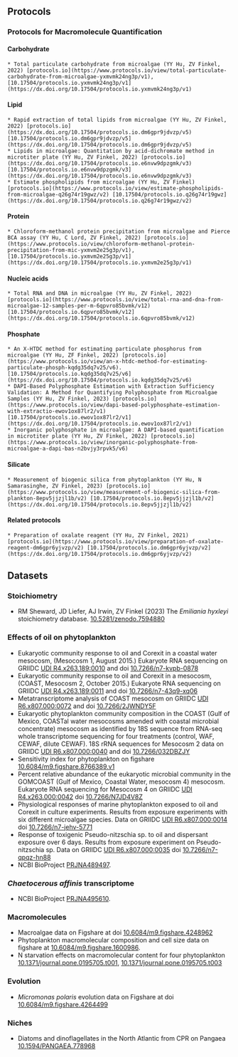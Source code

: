 ## Protocols

### Protocols for Macromolecule Quantification

####  Carbohydrate
    * Total particulate carbohydrate from microalgae (YY Hu, ZV Finkel, 2022) [protocols.io](https://www.protocols.io/view/total-particulate-carbohydrate-from-microalgae-yxmvmk24ng3p/v1), [10.17504/protocols.io.yxmvmk24ng3p/v1](https://dx.doi.org/10.17504/protocols.io.yxmvmk24ng3p/v1)

#### Lipid
    * Rapid extraction of total lipids from microalgae (YY Hu, ZV Finkel, 2022) [protocols.io](https://dx.doi.org/10.17504/protocols.io.dm6gpr9jdvzp/v5) [10.17504/protocols.io.dm6gpr9jdvzp/v5](https://dx.doi.org/10.17504/protocols.io.dm6gpr9jdvzp/v5)
    * Lipids in microalgae: Quantitation by acid-dichromate method in microtiter plate (YY Hu, ZV Finkel, 2022) [protocols.io](https://dx.doi.org/10.17504/protocols.io.e6nvw9dpzgmk/v3) [10.17504/protocols.io.e6nvw9dpzgmk/v3](https://dx.doi.org/10.17504/protocols.io.e6nvw9dpzgmk/v3)
    * Estimate phospholipids from microalgae (YY Hu, ZV Finkel) [protocols.io](https://www.protocols.io/view/estimate-phospholipids-from-microalgae-q26g74r19gwz/v2) [10.17504/protocols.io.q26g74r19gwz](https://dx.doi.org/10.17504/protocols.io.q26g74r19gwz/v2)

#### Protein
    * Chloroform-methanol protein precipitation from microalgae and Pierce BCA assay (YY Hu, C Lord, ZV Finkel, 2022) [protocols.io](https://www.protocols.io/view/chloroform-methanol-protein-precipitation-from-mic-yxmvm2e25g3p/v1), [10.17504/protocols.io.yxmvm2e25g3p/v1](https://dx.doi.org/10.17504/protocols.io.yxmvm2e25g3p/v1)

#### Nucleic acids
    * Total RNA and DNA in microalgae (YY Hu, ZV Finkel, 2022) [protocols.io](https://www.protocols.io/view/total-rna-and-dna-from-microalgae-12-samples-per-m-6qpvro85bvmk/v12) [10.17504/protocols.io.6qpvro85bvmk/v12](https://dx.doi.org/10.17504/protocols.io.6qpvro85bvmk/v12)

#### Phosphate
    * An X-HTDC method for estimating particulate phosphorus from microalgae (YY Hu, ZF Finkel, 2022) [protocols.io](https://www.protocols.io/view/an-x-htdc-method-for-estimating-particulate-phosph-kqdg35dq7v25/v6). [10.17504/protocols.io.kqdg35dq7v25/v6](https://dx.doi.org/10.17504/protocols.io.kqdg35dq7v25/v6)
    * DAPI-Based Polyphosphate Estimation with Extraction Sufficiency Validation: A Method for Quantifying Polyphosphate from Microalgae Samples (YY Hu, ZV Finkel, 2023) [protocols.io](https://www.protocols.io/view/dapi-based-polyphosphate-estimation-with-extractio-ewov1ox87lr2/v1) [10.17504/protocols.io.ewov1ox87lr2/v1](https://dx.doi.org/10.17504/protocols.io.ewov1ox87lr2/v1)
    * Inorganic polyphosphate in microalgae: A DAPI-based quantification in microtiter plate (YY Hu, ZV Finkel, 2022) [protocols.io](https://www.protocols.io/view/inorganic-polyphosphate-from-microalgae-a-dapi-bas-n2bvjy3rpvk5/v6)

#### Silicate
    * Measurement of biogenic silica from phytoplankton (YY Hu, N Samarasinghe, ZV Finkel, 2023) [protocols.io](https://www.protocols.io/view/measurement-of-biogenic-silica-from-plankton-8epv5jjzjl1b/v2) [10.17504/protocols.io.8epv5jjzjl1b/v2](https://dx.doi.org/10.17504/protocols.io.8epv5jjzjl1b/v2)

#### Related protocols
    * Preparation of oxalate reagent (YY Hu, ZV Finkel, 2021) [protocols.io](https://www.protocols.io/view/preparation-of-oxalate-reagent-dm6gpr6yjvzp/v2) [10.17504/protocols.io.dm6gpr6yjvzp/v2](https://dx.doi.org/10.17504/protocols.io.dm6gpr6yjvzp/v2)
 

## Datasets

### Stoichiometry

- RM Sheward, JD Liefer, AJ Irwin, ZV Finkel (2023) The _Emiliania hyxleyi_ stoichiometry database. [10.5281/zenodo.7594880](https://dx.doi.org/10.5281/zenodo.7594880)

### Effects of oil on phytoplankton

- Eukaryotic community response to oil and Corexit in a coastal water mesocosm, (Mesocosm 1, August 2015.) Eukaryote RNA sequencing on GRIIDC [UDI R4.x263.189:0010](https://data.gulfresearchinitiative.org/data/R4.x263.189:0010) and doi [10.7266/n7-kvpb-0878](https://dx.doi.org/10.7266/n7-kvpb-0878)
- Eukaryotic community response to oil and Corexit in a mesocosm, (COAST, Mesocosm 2, October 2015.) Eukaryote RNA sequencing on GRIIDC [UDI R4.x263.189:0011](https://data.gulfresearchinitiative.org/data/R4.x263.189:0011) and doi [10.7266/n7-43q9-xq06](http://dx.doi.org/10.7266/n7-43q9-xq06)
- Metatranscriptome analysis of COAST mesocosm on GRIIDC [UDI R6.x807.000:0072](https://data.gulfresearchinitiative.org/data/R6.x807.000:0072) and doi [10.7266/2JWNDY5F](https://dx.doi.org/10.7266/2JWNDY5F)
- Eukaryotic phytoplankton community composition in the COAST (Gulf of Mexico, COASTal water mesocosms amended with coastal microbial concentrate) mesocosm as identified by 18S sequence from RNA-seq whole transcriptome sequencing for four treatments (control, WAF, CEWAF, dilute CEWAF).  18S rRNA sequences for Mesocosm 2 data on GRIIDC [UDI R6.x807.000:0040](https://data.gulfresearchinitiative.org/data/R6.x807.000:0040) and doi [10.7266/032DBZJY](https://dx.doi.org/10.7266/032DBZJY)
- Sensitivity index for phytoplankton on figshare [10.6084/m9.figshare.8766389.v1](https://doi.org/10.6084/m9.figshare.8766389.v1)
- Percent relative abundance of the eukaryotic microbial community in the GOMCOAST (Gulf of Mexico, Coastal Water, mesocosm 4) mesocosm. Eukaryote RNA sequencing for Mesocosm 4 on GRIIDC [UDI R4.x263.000:0042](https://data.gulfresearchinitiative.org/data/R4.x263.000:0042) doi [10.7266/N7JD4V8Z](https://10.7266/N7JD4V8Z)
- Physiological responses of marine phytoplankton exposed to oil and Corexit in culture experiments.  Results from exposure experiments with six different microalgae species.  Data on GRIIDC [UDI R6.x807.000:0014](https://data.gulfresearchinitiative.org/data/R6.x807.000:0014) doi [10.7266/n7-jehv-5771](https://dx.doi.org/10.7266/n7-jehv-5771)
- Response of toxigenic Pseudo-nitzschia sp. to oil and dispersant exposure over 6 days.  Results from exposure experiment on Pseudo-nitzschia sp. Data on GRIIDC [UDI R6.x807.000:0035](https://data.gulfresearchinitiative.org/data/R6.x807.000:0035) doi [10.7266/n7-qpqz-hn88](https://dx.doi.org/10.7266/n7-qpqz-hn88)
- NCBI BioProject [PRJNA489497](https://www.ncbi.nlm.nih.gov/bioproject/PRJNA489497).


### _Chaetocerous affinis_ transcriptome

- NCBI BioProject [PRJNA495610](https://www.ncbi.nlm.nih.gov/bioproject/PRJNA495610).

### Macromolecules

- Macroalgae data on Figshare at doi [10.6084/m9.figshare.4248962](https://doi.org/10.6084/m9.figshare.4248962)
- Phytoplankton macromolecular composition and cell size data on figshare at [10.6084/m9.figshare.1600986](http://dx.doi.org/10.6084/m9.figshare.1600986).
- N starvation effects on macromolecular content for four phytoplankton [10.1371/journal.pone.0195705.t001](https://doi.org/10.1371/journal.pone.0195705.t001), [10.1371/journal.pone.0195705.t003](https://doi.org/10.1371/journal.pone.0195705.t003)

### Evolution

- _Micromonas polaris_ evolution data on Figshare at doi [10.6084/m9.figshare.4264499](https://dx.doi.org/10.6084/m9.figshare.4264499)

### Niches

- Diatoms and dinoflagellates in the North Atlantic from CPR on Pangaea [10.1594/PANGAEA.778968](http://doi.pangaea.de/10.1594/PANGAEA.778968)

